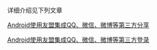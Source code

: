 详细介绍见下列文章

[Android使用友盟集成QQ、微信、微博等第三方分享](http://www.jianshu.com/p/eeb378b99bf3)

[Android使用友盟集成QQ、微信、微博等第三方登录](http://www.jianshu.com/p/80d6f399f75b)

